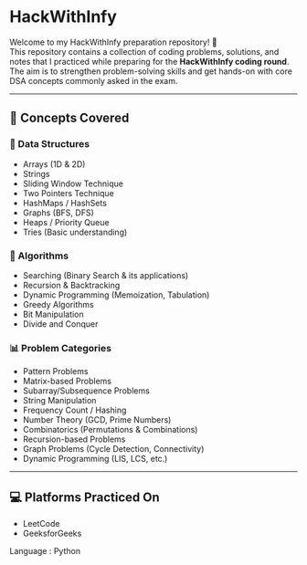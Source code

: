 # HackWithInfy

Welcome to my HackWithInfy preparation repository! 🚀  
This repository contains a collection of coding problems, solutions, and notes that I practiced while preparing for the **HackWithInfy coding round**.  
The aim is to strengthen problem-solving skills and get hands-on with core DSA concepts commonly asked in the exam.

---

## 🧠 Concepts Covered

### 📌 Data Structures
- Arrays (1D & 2D)
- Strings
- Sliding Window Technique
- Two Pointers Technique
- HashMaps / HashSets
- Graphs (BFS, DFS)
- Heaps / Priority Queue
- Tries (Basic understanding)

### 🔁 Algorithms
- Searching (Binary Search & its applications)
- Recursion & Backtracking
- Dynamic Programming (Memoization, Tabulation)
- Greedy Algorithms
- Bit Manipulation
- Divide and Conquer

### 📊 Problem Categories
- Pattern Problems
- Matrix-based Problems
- Subarray/Subsequence Problems
- String Manipulation
- Frequency Count / Hashing
- Number Theory (GCD, Prime Numbers)
- Combinatorics (Permutations & Combinations)
- Recursion-based Problems
- Graph Problems (Cycle Detection, Connectivity)
- Dynamic Programming (LIS, LCS, etc.)

---

## 💻 Platforms Practiced On
- LeetCode
- GeeksforGeeks

Language : Python
